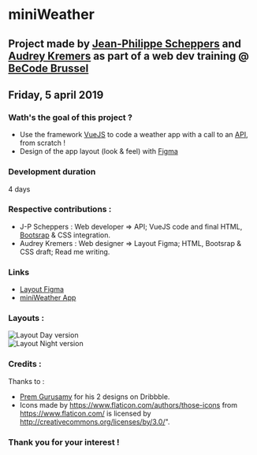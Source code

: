 # miniWeather

## Project made by [Jean-Philippe Scheppers](https://www.linkedin.com/in/jean-philippe-scheppers/) and [Audrey Kremers](https://www.linkedin.com/in/audrey-kremers-433776178) as part of a web dev training @ [BeCode Brussel](https://www.becode.org/)   
## Friday, 5 april 2019

### Wath's the goal of this project ?    

- Use the framework [VueJS](https://vuejs.org/) to code a weather app with a call to an [API](https://openweathermap.org/), from scratch !   
- Design of the app layout (look & feel) with [Figma](https://www.figma.com/file/aSelmLcluY4ggFNiS0xX1nx6/miniWeather?node-id=0%3A1)    

### Development duration   

4 days  

### Respective contributions :    

- J-P Scheppers : Web developer => API; VueJS code and final HTML, [Bootsrap](https://getbootstrap.com/) & CSS integration.
- Audrey Kremers : Web designer => Layout Figma; HTML, Bootsrap & CSS draft; Read me writing.

### Links   

- [Layout Figma](https://www.figma.com/file/aSelmLcluY4ggFNiS0xX1nx6/miniWeather?node-id=0%3A1)     
- [miniWeather App](https://jpscheppers.github.io/miniWeather/)    

### Layouts :     
       
![Layout Day version](https://github.com/jpscheppers/miniWeather/blob/master/img/miniWeatherDayLayout.PNG)    
![Layout Night version](https://github.com/jpscheppers/miniWeather/blob/master/img/miniWeatherNigthLayout.PNG)    

### Credits :   

Thanks to :    
- [Prem Gurusamy](https://www.premgurusamy.com/) for his 2 designs on Dribbble.    
- Icons made by https://www.flaticon.com/authors/those-icons from https://www.flaticon.com/ is licensed by http://creativecommons.org/licenses/by/3.0/".    

### Thank you for your interest !     
